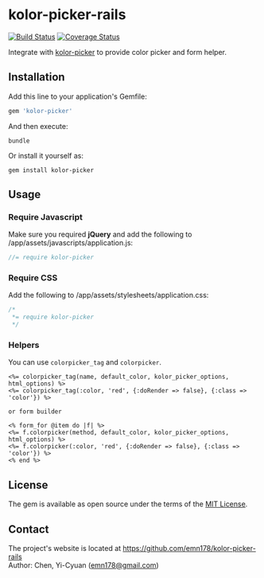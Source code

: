 # kolor-picker-rails

[![Build Status](https://api.travis-ci.org/emn178/kolor-picker-rails.png)](https://travis-ci.org/emn178/kolor-picker-rails)
[![Coverage Status](https://coveralls.io/repos/emn178/kolor-picker-rails/badge.svg?branch=master)](https://coveralls.io/r/emn178/kolor-picker-rails?branch=master)

Integrate with [kolor-picker](https://github.com/emn178/kolor-picker) to provide color picker and form helper. 

## Installation

Add this line to your application's Gemfile:

```ruby
gem 'kolor-picker'
```

And then execute:

    bundle

Or install it yourself as:

    gem install kolor-picker

## Usage

### Require Javascript
Make sure you required **jQuery** and add the following to /app/assets/javascripts/application.js:
```JavaScript
//= require kolor-picker
```
### Require CSS
Add the following to /app/assets/stylesheets/application.css:
```CSS
/*
 *= require kolor-picker
 */
```

### Helpers
You can use `colorpicker_tag` and `colorpicker`.
```ERB
<%= colorpicker_tag(name, default_color, kolor_picker_options, html_options) %>
<%= colorpicker_tag(:color, 'red', {:doRender => false}, {:class => 'color'}) %>

or form builder

<% form_for @item do |f| %>
<%= f.colorpicker(method, default_color, kolor_picker_options, html_options) %>
<%= f.colorpicker(:color, 'red', {:doRender => false}, {:class => 'color'}) %>
<% end %>
```

## License

The gem is available as open source under the terms of the [MIT License](http://opensource.org/licenses/MIT).

## Contact
The project's website is located at https://github.com/emn178/kolor-picker-rails  
Author: Chen, Yi-Cyuan (emn178@gmail.com)
